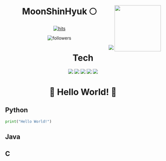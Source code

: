 <div align="center">
  
  
  

<img align='right' src="https://github-readme-stats.vercel.app/api?username=Moonshinhyuk" height="150">
  
# MoonShinHyuk 🌕

[![hits](https://hits.seeyoufarm.com/api/count/incr/badge.svg?url=https%3A%2F%2Fgithub.com%2FMoonshinhyuk&count_bg=%237A7A7A&title_bg=%23FFADCC&icon=reverbnation.svg&icon_color=%23FF0000&title=hits&edge_flat=false)](https://hits.seeyoufarm.com)

![followers](https://img.shields.io/github/followers/Moonshinhyuk?style=social)
  
  
  
  
  
<img align='right' src="http://mazassumnida.wtf/api/v2/generate_badge?boj=haesoo9410">

# Tech
  
<img src="https://img.shields.io/badge/Python-3776AB?style=flat-square&logo=Python&logoColor=white"/>
  
  
<img src="https://img.shields.io/badge/Pytorch-EE4C2C?style=flat-square&logo=Pytorch&logoColor=white"/>
  
  
<img src="https://img.shields.io/badge/Tensorflow-FF6F00?style=flat-square&logo=Tensorflow&logoColor=white"/>
  
  
<img src="https://img.shields.io/badge/Java-007396?style=flat-square&logo=Java&logoColor=white"/>
  
  
<img src="https://img.shields.io/badge/C-A8B9CC?style=flat-square&logo=C&logoColor=white"/>
  
  
  
 
 

# 👋 Hello World! 👋
  
</div>  




  
## Python
  
```python
print("Hello World!")
```
  
## Java
  
## C



  
